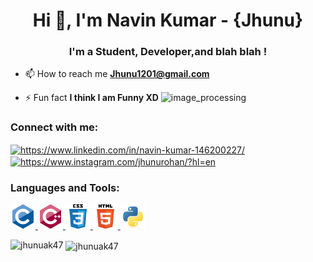 <h1 align="center">Hi 👋, I'm Navin Kumar - {Jhunu}</h1>
<h3 align="center">I'm a Student, Developer,and blah blah !</h3>

- 📫 How to reach me **Jhunu1201@gmail.com**

- ⚡ Fun fact **I think I am Funny XD**
![image_processing](https://user-images.githubusercontent.com/53902904/144901488-dc5f26f2-4a55-490e-a9d8-df726450027d.gif)

<h3 align="left">Connect with me:</h3>
<p align="left">
<a href="https://linkedin.com/in/in/navin-kumar-146200227/" target="blank"><img align="center" src="https://raw.githubusercontent.com/rahuldkjain/github-profile-readme-generator/master/src/images/icons/Social/linked-in-alt.svg" alt="https://www.linkedin.com/in/navin-kumar-146200227/" height="30" width="40" /></a>
<a href="https://instagram.com/jhunurohan/?hl=en" target="blank"><img align="center" src="https://raw.githubusercontent.com/rahuldkjain/github-profile-readme-generator/master/src/images/icons/Social/instagram.svg" alt="https://www.instagram.com/jhunurohan/?hl=en" height="30" width="40" /></a>
</p>

<h3 align="left">Languages and Tools:</h3>
<p align="left"> <a href="https://www.cprogramming.com/" target="_blank" rel="noreferrer"> <img src="https://raw.githubusercontent.com/devicons/devicon/master/icons/c/c-original.svg" alt="c" width="40" height="40"/> </a> <a href="https://www.w3schools.com/cpp/" target="_blank" rel="noreferrer"> <img src="https://raw.githubusercontent.com/devicons/devicon/master/icons/cplusplus/cplusplus-original.svg" alt="cplusplus" width="40" height="40"/> </a> <a href="https://www.w3schools.com/css/" target="_blank" rel="noreferrer"> <img src="https://raw.githubusercontent.com/devicons/devicon/master/icons/css3/css3-original-wordmark.svg" alt="css3" width="40" height="40"/> </a> <a href="https://www.w3.org/html/" target="_blank" rel="noreferrer"> <img src="https://raw.githubusercontent.com/devicons/devicon/master/icons/html5/html5-original-wordmark.svg" alt="html5" width="40" height="40"/> </a> <a href="https://www.python.org" target="_blank" rel="noreferrer"> <img src="https://raw.githubusercontent.com/devicons/devicon/master/icons/python/python-original.svg" alt="python" width="40" height="40"/> </a> </p>

<p><img align="left" src="https://github-readme-stats.vercel.app/api/top-langs?username=jhunuak47&show_icons=true&locale=en&layout=compact" alt="jhunuak47" /></p>

<p>&nbsp;<img align="center" src="https://github-readme-stats.vercel.app/api?username=jhunuak47&show_icons=true&locale=en" alt="jhunuak47" /></p>
